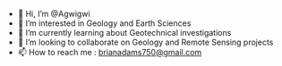 - 👋 Hi, I’m @Agwigwi
- 👀 I’m interested in Geology and Earth Sciences
- 🌱 I’m currently learning about Geotechnical investigations
- 💞️ I’m looking to collaborate on Geology and Remote Sensing projects
- 📫 How to reach me : brianadams750@gmail.com

<!---
Agwigwi/Agwigwi is a ✨ special ✨ repository because its `README.md` (this file) appears on your GitHub profile.
You can click the Preview link to take a look at your changes.
--->
